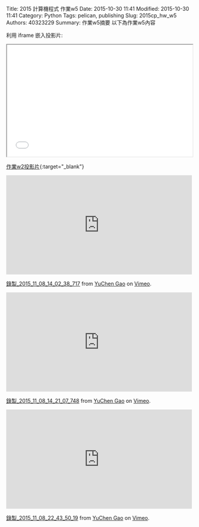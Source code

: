 Title: 2015 計算機程式 作業w5
Date: 2015-10-30 11:41
Modified: 2015-10-30 11:41
Category: Python
Tags: pelican, publishing
Slug: 2015cp_hw_w5
Authors: 40323229
Summary: 作業w5摘要
以下為作業w5內容

利用 iframe 嵌入投影片:

<iframe src="simplest2.html" width="500" height="300"></iframe>

[作業w2投影片](simplest.html){:target="_blank"}

<iframe src="https://player.vimeo.com/video/145060372" width="500" height="266" frameborder="0" webkitallowfullscreen mozallowfullscreen allowfullscreen></iframe> <p><a href="https://vimeo.com/145060372">錄製_2015_11_08_14_02_38_717</a> from <a href="https://vimeo.com/user45634325">YuChen Gao</a> on <a href="https://vimeo.com">Vimeo</a>.</p>

<iframe src="https://player.vimeo.com/video/145060375" width="500" height="266" frameborder="0" webkitallowfullscreen mozallowfullscreen allowfullscreen></iframe> <p><a href="https://vimeo.com/145060375">錄製_2015_11_08_14_21_07_748</a> from <a href="https://vimeo.com/user45634325">YuChen Gao</a> on <a href="https://vimeo.com">Vimeo</a>.</p>

<iframe src="https://player.vimeo.com/video/145060373" width="500" height="266" frameborder="0" webkitallowfullscreen mozallowfullscreen allowfullscreen></iframe> <p><a href="https://vimeo.com/145060373">錄製_2015_11_08_22_43_50_19</a> from <a href="https://vimeo.com/user45634325">YuChen Gao</a> on <a href="https://vimeo.com">Vimeo</a>.</p>
